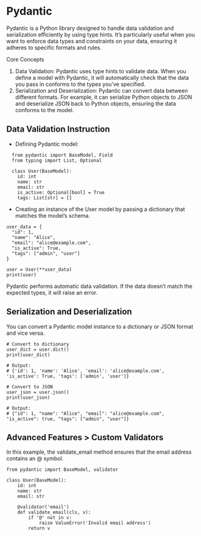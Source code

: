 # Pydantic
Pydantic is a Python library designed to handle data validation and serialization efficiently by using type hints. It’s particularly useful when you want to enforce data types and constraints on your data, ensuring it adheres to specific formats and rules.

Core Concepts
1. Data Validation: Pydantic uses type hints to validate data. When you define a model with Pydantic, it will automatically check that the data you pass in conforms to the types you’ve specified.
2. Serialization and Deserialization: Pydantic can convert data between different formats. For example, it can serialize Python objects to JSON and deserialize JSON back to Python objects, ensuring the data conforms to the model.

## Data Validation Instruction 
* Defining Pydantic model:
```
  from pydantic import BaseModel, Field
  from typing import List, Optional

  class User(BaseModel):
    id: int
    name: str
    email: str
    is_active: Optional[bool] = True
    tags: List[str] = []
```
  * Creating an instance of the User model by passing a dictionary that matches the model’s schema.
  ```
  user_data = {
    "id": 1,
    "name": "Alice",
    "email": "alice@example.com",
    "is_active": True,
    "tags": ["admin", "user"]
  }

  user = User(**user_data)
  print(user)
  ```
Pydantic performs automatic data validation. If the data doesn’t match the expected types, it will raise an error.

## Serialization and Deserialization
You can convert a Pydantic model instance to a dictionary or JSON format and vice versa.
```
# Convert to dictionary
user_dict = user.dict()
print(user_dict)

# Output:
# {'id': 1, 'name': 'Alice', 'email': 'alice@example.com', 'is_active': True, 'tags': ['admin', 'user']}

# Convert to JSON
user_json = user.json()
print(user_json)

# Output:
# {"id": 1, "name": "Alice", "email": "alice@example.com", "is_active": true, "tags": ["admin", "user"]}
```
## Advanced Features > Custom Validators
In this example, the validate_email method ensures that the email address contains an @ symbol.
```
from pydantic import BaseModel, validator

class User(BaseModel):
    id: int
    name: str
    email: str

    @validator('email')
    def validate_email(cls, v):
        if '@' not in v:
            raise ValueError('Invalid email address')
        return v
```
